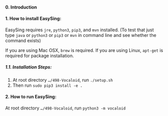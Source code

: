 #### 0. Introduction



#### 1. How to install EasySing:

EasySing requires `jre`, `python3`, `pip3`, and `mvn` installed. (To test that just type `java` or `python3` or `pip3` or `mvn` in command line and see whether the command exists)

If you are using Mac OSX, `brew` is required. If you are using Linux, `apt-get` is required for package installation. 

##### 1.1. Installation Steps:

1. At root directory `…/498-Vocaloid`,  run `./setup.sh` 
2. Then run `sudo pip3 install -e .` 

#### 2. How to run EasySing:

At root directory `…/498-Vocaloid`,  run `python3 -m vocaloid`